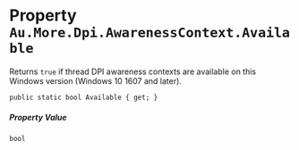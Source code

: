 # Property `Au.More.Dpi.AwarenessContext.Available`

Returns `true` if thread DPI awareness contexts are available on this Windows version (Windows 10 1607 and later).

```
public static bool Available { get; }
```

##### Property Value

`bool`